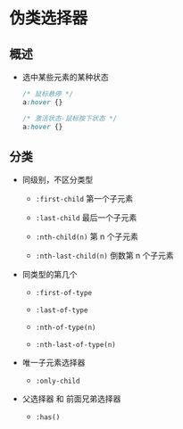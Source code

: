 # 伪类选择器

## 概述

+ 选中某些元素的某种状态

  ```css
  /* 鼠标悬停 */
  a:hover {}

  /* 激活状态-鼠标按下状态 */
  a:hover {}
  ```

## 分类

+ 同级别，不区分类型

  + `:first-child` 第一个子元素

  + `:last-child` 最后一个子元素

  + `:nth-child(n)` 第 n 个子元素

  + `:nth-last-child(n)` 倒数第 n 个子元素

+ 同类型的第几个

  + `:first-of-type`

  + `:last-of-type`

  + `:nth-of-type(n)`

  + `:nth-last-of-type(n)`

+ 唯一子元素选择器

  + `:only-child`

+ 父选择器 和 前面兄弟选择器

  + `:has()`
